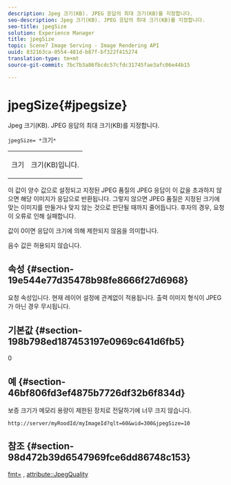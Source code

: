 ```yaml
---
description: Jpeg 크기(KB). JPEG 응답의 최대 크기(KB)를 지정합니다.
seo-description: Jpeg 크기(KB). JPEG 응답의 최대 크기(KB)를 지정합니다.
seo-title: jpegSize
solution: Experience Manager
title: jpegSize
topic: Scene7 Image Serving - Image Rendering API
uuid: 832163ca-0554-481d-b87f-bf322f415274
translation-type: tm+mt
source-git-commit: 7bc7b3a86fbcdc57cfdc31745fae3afc06e44b15

---
```



# jpegSize{#jpegsize}

Jpeg 크기(KB). JPEG 응답의 최대 크기(KB)를 지정합니다.

`jpegSize= *`크기`*`

<table id="simpletable_EC2A8D8B65854B45B9CB184DA1069355"> 
 <tr class="strow"> 
  <td class="stentry"> <p><span class="codeph"> 크기 <span class="varname"></span></span> </p> </td> 
  <td class="stentry"> <p>크기(KB)입니다. </p></td> 
 </tr> 
</table>

이 값이 양수 값으로 설정되고 지정된 JPEG 품질의 JPEG 응답이 이 값을 초과하지 않으면 해당 이미지가 응답으로 반환됩니다. 그렇지 않으면 JPEG 품질은 지정된 크기에 맞는 이미지를 만들거나 맞지 않는 것으로 판단될 때까지 줄어듭니다. 후자의 경우, 요청이 오류로 인해 실패합니다.

값이 0이면 응답이 크기에 의해 제한되지 않음을 의미합니다.

음수 값은 허용되지 않습니다.

## 속성 {#section-19e544e77d35478b98fe8666f27d6968}

요청 속성입니다. 현재 레이어 설정에 관계없이 적용됩니다. 출력 이미지 형식이 JPEG가 아닌 경우 무시됩니다.

## 기본값 {#section-198b798ed187453197e0969c641d6fb5}

0

## 예 {#section-46bf806fd3ef4875b7726df32b6f834d}

보증 크기가 메모리 용량이 제한된 장치로 전달하기에 너무 크지 않습니다.

`http://server/myRoodId/myImageId?qlt=60&wid=300&jpegSize=10`

## 참조 {#section-98d472b39d6547969fce6dd86748c153}

[fmt=](../../../../../is-api/http-ref/image-serving-api-ref/c-http-protocol-reference/c-command-reference/r-is-http-fmt.md#reference-cdf10043423b45ba9fe15157fb3ae37a) , [attribute::JpegQuality](../../../../../is-api/image-catalog/image-serving-api-ref/c-image-catalog-reference/c-attributes-reference/r-jpegquality.md#reference-4a879e7c46024c8a898a9fd226f9eb09)
